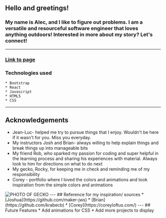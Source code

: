 ## Hello and greetings!

### My name is Alec, and I like to figure out problems. I am a versatile and resourceful software engineer that loves anything outdoors! Interested in more about my story? Let's connect!
---
### [Link to page](https://main--scintillating-starburst-67bbaa.netlify.app/)

### Technologies used
    * Bootstrap
    * React
    * Javascript
    * HTML5
    * CSS
---
## Acknowledgements
* Jean-Luc- helped me try to pursue things that I enjoy. Wouldn't be here if it wasn't for you. Miss you everyday.
* My instructors Josh and Brian- always willing to help explain things and break things up into manageable bits
* My friend Rob, who sparked my passion for coding and super helpful in the learning process and sharing his experiences with material. Always look to him for directions on what to do next
* My gecko, Rocky, for keeping me in check and reminding me of my responsibility 
* Corey - portfolio where I loved the colors and animations and took inspiration from the simple colors and animations
<img src="public/images/IMG_2398.PNG" alt="PHOTO OF GECKO" />
---
## Reference for my inspiration/ sources
* [Joshua](https://github.com/maker-jws)
* [Brian](https://github.com/krabecb)
* [Corey](https://coreyloftus.com/)
---
## Future Features
* Add animations for CSS
* Add more projects to display
